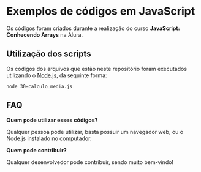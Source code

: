 # Exemplos de códigos em JavaScript

Os códigos foram criados durante a realização do curso **JavaScript: Conhecendo Arrays** na Alura.

## Utilização dos scripts

Os códigos dos arquivos que estão neste repositório foram executados utilizando o [Node.js](https://nodejs.org/pt), da sequinte forma:
```
node 30-calculo_media.js
```
## FAQ

**Quem pode utilizar esses códigos?**

Qualquer pessoa pode utilizar, basta possuir um navegador web, ou o Node.js instalado no computador.

**Quem pode contribuir?**

Qualquer desenvolvedor pode contribuir, sendo muito bem-vindo!